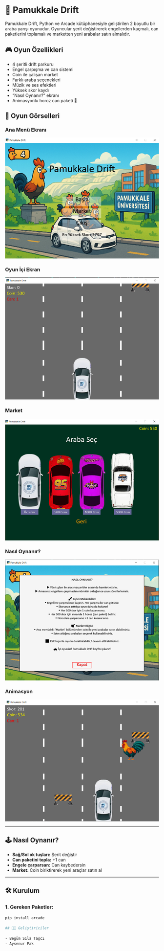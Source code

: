 # 🚗 Pamukkale Drift

Pamukkale Drift, Python ve Arcade kütüphanesiyle geliştirilen 2 boyutlu bir araba yarışı oyunudur. Oyuncular şerit değiştirerek engellerden kaçmalı, can paketlerini toplamalı ve marketten yeni arabalar satın almalıdır.

## 🎮 Oyun Özellikleri

- 4 şeritli drift parkuru
- Engel çarpışma ve can sistemi
- Coin ile çalışan market
- Farklı araba seçenekleri
- Müzik ve ses efektleri
- Yüksek skor kaydı
- “Nasıl Oynanır?” ekranı
- Animasyonlu horoz can paketi 🐓

## 📸 Oyun Görselleri

### Ana Menü Ekranı
![Menü](assets/images/ana_giris.png)

### Oyun İçi Ekran
![Başlangıç](assets/images/baslangic.png)

### Market
![Market](assets/images/market.png)

### Nasıl Oynanır?
![Nasil Oynanır](assets/images/nasıl_oynanır.png)

### Animasyon 
![Animasyon](assets/images/animasyonlu.png)

---

## 🕹️ Nasıl Oynanır?

- **Sağ/Sol ok tuşları:** Şerit değiştir
- **Can paketini topla:** +1 can
- **Engele çarparsan:** Can kaybedersin
- **Market:** Coin biriktirerek yeni araçlar satın al

---

## 🛠️ Kurulum

### 1. Gereken Paketler:

```bash
pip install arcade

## 👩‍💻 Geliştiriciler

- Begüm Sıla Taşcı
- Aysenur Pak




